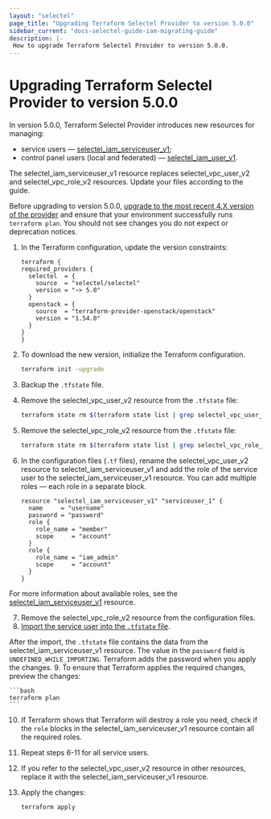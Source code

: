 ```yaml
---
layout: "selectel"
page_title: "Upgrading Terraform Selectel Provider to version 5.0.0"
sidebar_current: "docs-selectel-guide-iam-migrating-guide"
description: |-
 How to upgrade Terraform Selectel Provider to version 5.0.0.
---
```


# Upgrading Terraform Selectel Provider to version 5.0.0

In version 5.0.0, Terraform Selectel Provider introduces new resources for managing:

- service users — [selectel_iam_serviceuser_v1](https://registry.terraform.io/providers/selectel/selectel/latest/docs/resources/iam_serviceuser_v1);
- control panel users (local and federated) — [selectel_iam_user_v1](https://registry.terraform.io/providers/selectel/selectel/latest/docs/resources/iam_user_v1).

The selectel_iam_serviceuser_v1 resource replaces selectel_vpc_user_v2 and selectel_vpc_role_v2 resources. Update your files according to the guide.

Before upgrading to version 5.0.0, [upgrade to the most recent 4.X version of the provider](https://registry.terraform.io/providers/selectel/selectel/latest/docs/guides/upgrading_to_version_4) and ensure that your environment successfully runs `terraform plan`. You should not see changes you do not expect or deprecation notices.

1. In the Terraform configuration, update the version constraints:

    ```hcl
    terraform {
    required_providers {
      selectel  = {
        source  = "selectel/selectel"
        version = "~> 5.0"
      }
      openstack = {
        source  = "terraform-provider-openstack/openstack"
        version = "1.54.0"
      }
    }
    }
    ```

2. To download the new version, initialize the Terraform configuration.

    ```bash
    terraform init -upgrade
    ```

3. Backup the `.tfstate` file.
4. Remove the selectel_vpc_user_v2 resource from the `.tfstate` file:

    ```bash
    terraform state rm $(terraform state list | grep selectel_vpc_user_v2)
    ```

5. Remove the selectel_vpc_role_v2 resource from the `.tfstate` file:

    ```bash
    terraform state rm $(terraform state list | grep selectel_vpc_role_v2)
    ```

6. In the configuration files (`.tf` files), rename the selectel_vpc_user_v2 resource to selectel_iam_serviceuser_v1 and add the role of the service user to the selectel_iam_serviceuser_v1 resource. You can add multiple roles — each role in a separate block.

    ```hcl
    resource "selectel_iam_serviceuser_v1" "serviceuser_1" {
      name     = "username"
      password = "password"
      role {
        role_name = "member"
        scope     = "account"
      }
      role {
        role_name = "iam_admin"
        scope     = "account"
      }
    }
    ```

  For more information about available roles, see the [selectel_iam_serviceuser_v1](https://registry.terraform.io/providers/selectel/selectel/latest/docs/resources/iam_serviceuser_v1) resource.

7. Remove the selectel_vpc_role_v2 resource from the configuration files.
8. [Import the service user into the `.tfstate` file](https://registry.terraform.io/providers/selectel/selectel/latest/docs/resources/iam_serviceuser_v1#import).

  After the import, the `.tfstate` file contains the data from the selectel_iam_serviceuser_v1 resource. The value in the `password` field is `UNDEFINED_WHILE_IMPORTING`. Terraform adds the password when you apply the changes.
9. To ensure that Terraform applies the required changes, preview the changes:

    ```bash
    terraform plan
    ``` 

10. If Terraform shows that Terraform will destroy a role you need, check if the `role`  blocks in the selectel_iam_serviceuser_v1 resource contain all the required roles.
11. Repeat steps 6-11 for all service users.
12. If you refer to the selectel_vpc_user_v2 resource in other resources, replace it with the selectel_iam_serviceuser_v1 resource.
13. Apply the changes:

    ```bash
    terraform apply
    ```
